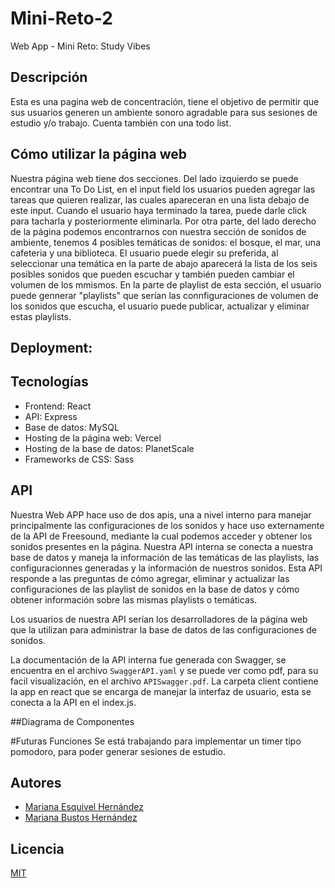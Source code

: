 # Mini-Reto-2
Web App - Mini Reto: Study Vibes

## Descripción
Esta es una pagina web de concentración, tiene el objetivo de permitir que sus usuarios generen un ambiente sonoro agradable para sus sesiones de estudio y/o trabajo. Cuenta también con una todo list. 

## Cómo utilizar la página web
Nuestra página web tiene dos secciones. Del lado izquierdo se puede encontrar una To Do List, en el input field los usuarios pueden agregar las tareas que quieren realizar, las cuales apareceran en una lista debajo de este input. Cuando el usuario haya terminado la tarea, puede darle click para tacharla y posteriormente eliminarla.
Por otra parte, del lado derecho de la página podemos encontrarnos con nuestra sección de sonidos de ambiente, tenemos 4 posibles temáticas de sonidos: el bosque, el mar, una cafeteria y una biblioteca. El usuario puede elegir su preferida, al seleccionar una temática en la parte de abajo aparecerá la lista de los seis posibles sonidos que pueden escuchar y también pueden cambiar el volumen de los mmismos. En la parte de playlist de esta sección, el usuario puede gennerar "playlists" que serían las connfiguraciones de volumen de los sonidos que escucha, el usuario puede publicar, actualizar y eliminar estas playlists.

## Deployment:


## Tecnologías 
- Frontend: React
- API: Express
- Base de datos: MySQL
- Hosting de la página web: Vercel
- Hosting de la base de datos: PlanetScale
- Frameworks de CSS: Sass

## API
Nuestra Web APP hace uso de dos apis, una a nivel interno para manejar principalmente las configuraciones de los sonidos y hace uso externamente de la API de Freesound, mediante la cual podemos acceder y obtener los sonidos presentes en la página. 
Nuestra API interna se conecta a nuestra base de datos y maneja la información de las temáticas de las playlists, las configuracionnes generadas y la información de nuestros sonidos. Esta API responde a las preguntas de cómo agregar, eliminar y actualizar las configuraciones de las playlist de sonidos en la base de datos y cómo obtener información sobre las mismas playlists o temáticas.

Los usuarios de nuestra API serían los desarrolladores de la página web que la utilizan para administrar la base de datos de las configuraciones de sonidos.

La documentación de la API interna fue generada con Swagger, se encuentra en el archivo `SwaggerAPI.yaml` y se puede ver como pdf,  para su facil visualización, en el archivo `APISwagger.pdf`. La carpeta client contiene la app en react que se encarga de manejar la interfaz de usuario, esta se conecta a la API en el index.js. 

##Diagrama de Componentes


#Futuras Funciones
Se está trabajando para implementar un timer tipo pomodoro, para poder generar sesiones de estudio.

## Autores
- [Mariana Esquivel Hernández](https://github.com/Mariana-code)
- [Mariana Bustos Hernández](https://github.com/Mar-bh)

## Licencia
[MIT](https://choosealicense.com/licenses/mit/)

